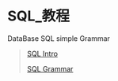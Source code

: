 # SQL_教程
DataBase SQL simple Grammar 

> [SQL Intro](https://github.com/jambestwick/SQL_Grammar/blob/main/Introduction.md)
> 
> [SQL Grammar](https://github.com/jambestwick/SQL_Grammar/blob/main/grammar.md)
